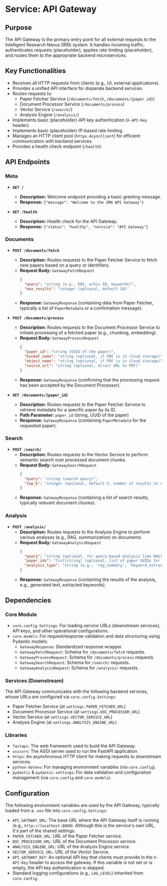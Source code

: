 # Service: API Gateway

## Purpose

The API Gateway is the primary entry point for all external requests to the Intelligent Research Nexus (IRN) system. It handles incoming traffic, authenticates requests (placeholder), applies rate limiting (placeholder), and routes them to the appropriate backend microservices.

## Key Functionalities

-   Receives all HTTP requests from clients (e.g., UI, external applications).
-   Provides a unified API interface for disparate backend services.
-   Routes requests to:
    -   Paper Fetcher Service (`/documents/fetch`, `/documents/{paper_id}`)
    -   Document Processor Service (`/documents/process`)
    -   Vector Service (`/search/`)
    -   Analysis Engine (`/analysis/`)
-   Implements basic (placeholder) API key authentication (`X-API-Key` header).
-   Implements basic (placeholder) IP-based rate limiting.
-   Manages an HTTP client pool (`httpx.AsyncClient`) for efficient communication with backend services.
-   Provides a health check endpoint (`/health`).

## API Endpoints

### Meta

-   **`GET /`**
    -   **Description:** Welcome endpoint providing a basic greeting message.
    -   **Response:** `{"message": "Welcome to the IRN API Gateway"}`

-   **`GET /health`**
    -   **Description:** Health check for the API Gateway.
    -   **Response:** `{"status": "healthy", "service": "API Gateway"}`

### Documents

-   **`POST /documents/fetch`**
    -   **Description:** Routes requests to the Paper Fetcher Service to fetch new papers based on a query or identifiers.
    -   **Request Body:** `GatewayFetchRequest`
        ```json
        {
          "query": "string (e.g., DOI, arXiv ID, keywords)",
          "max_results": "integer (optional, default 10)"
        }
        ```
    -   **Response:** `GatewayResponse` (containing data from Paper Fetcher, typically a list of `PaperMetadata` or a confirmation message).

-   **`POST /documents/process`**
    -   **Description:** Routes requests to the Document Processor Service to initiate processing of a fetched paper (e.g., chunking, embedding).
    -   **Request Body:** `GatewayProcessRequest`
        ```json
        {
          "paper_id": "string (UUID of the paper)",
          "bucket_name": "string (optional, if PDF is in cloud storage)",
          "object_name": "string (optional, if PDF is in cloud storage)",
          "source_url": "string (optional, direct URL to PDF)"
        }
        ```
    -   **Response:** `GatewayResponse` (confirming that the processing request has been accepted by the Document Processor).

-   **`GET /documents/{paper_id}`**
    -   **Description:** Routes requests to the Paper Fetcher Service to retrieve metadata for a specific paper by its ID.
    -   **Path Parameter:** `paper_id` (string, UUID of the paper)
    -   **Response:** `GatewayResponse` (containing `PaperMetadata` for the requested paper).

### Search

-   **`POST /search/`**
    -   **Description:** Routes requests to the Vector Service to perform semantic search over processed document chunks.
    -   **Request Body:** `GatewaySearchRequest`
        ```json
        {
          "query": "string (search query)",
          "top_k": "integer (optional, default 5, number of results to return)"
        }
        ```
    -   **Response:** `GatewayResponse` (containing a list of search results, typically relevant document chunks).

### Analysis

-   **`POST /analysis/`**
    -   **Description:** Routes requests to the Analysis Engine to perform various analyses (e.g., RAG, summarization) on documents.
    -   **Request Body:** `GatewayAnalysisRequest`
        ```json
        {
          "query": "string (optional, for query-based analysis like RAG)",
          "paper_ids": "list[string] (optional, list of paper UUIDs for context)",
          "analysis_type": "string (e.g., 'rag_summary', 'keyword_extraction')"
        }
        ```
    -   **Response:** `GatewayResponse` (containing the results of the analysis, e.g., generated text, extracted keywords).

## Dependencies

### Core Module

-   `core.config.Settings`: For loading service URLs (downstream services), API keys, and other operational configurations.
-   `core.models`: For request/response validation and data structuring using Pydantic models:
    -   `GatewayResponse`: Standardized response wrapper.
    -   `GatewayFetchRequest`: Schema for `/documents/fetch` requests.
    -   `GatewayProcessRequest`: Schema for `/documents/process` requests.
    -   `GatewaySearchRequest`: Schema for `/search/` requests.
    -   `GatewayAnalysisRequest`: Schema for `/analysis/` requests.

### Services (Downstream)

The API Gateway communicates with the following backend services, whose URLs are configured via `core.config.Settings`:

-   Paper Fetcher Service (at `settings.PAPER_FETCHER_URL`)
-   Document Processor Service (at `settings.DOC_PROCESSOR_URL`)
-   Vector Service (at `settings.VECTOR_SERVICE_URL`)
-   Analysis Engine (at `settings.ANALYSIS_ENGINE_URL`)

### Libraries

-   `fastapi`: The web framework used to build the API Gateway.
-   `uvicorn`: The ASGI server used to run the FastAPI application.
-   `httpx`: An asynchronous HTTP client for making requests to downstream services.
-   `python-dotenv`: For managing environment variables (via `core.config`).
-   `pydantic` & `pydantic-settings`: For data validation and configuration management (via `core.config` and `core.models`).

## Configuration

The following environment variables are used by the API Gateway, typically loaded from a `.env` file into `core.config.Settings`:

-   `API_GATEWAY_URL`: The base URL where the API Gateway itself is running (e.g., `http://localhost:8000`). Although this is the service's own URL, it's part of the shared settings.
-   `PAPER_FETCHER_URL`: URL of the Paper Fetcher service.
-   `DOC_PROCESSOR_URL`: URL of the Document Processor service.
-   `ANALYSIS_ENGINE_URL`: URL of the Analysis Engine service.
-   `VECTOR_SERVICE_URL`: URL of the Vector Service.
-   `API_GATEWAY_KEY`: An optional API key that clients must provide in the `X-API-Key` header to access the gateway. If this variable is not set or is empty, the API key authentication is skipped.
-   Standard logging configurations (e.g., `LOG_LEVEL`) inherited from `core.config`.
